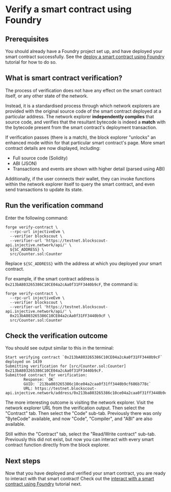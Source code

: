 # Verify a smart contract using Foundry

## Prerequisites

You should already have a Foundry project set up, and have deployed your smart contract successfully.
See the [deploy a smart contract using Foundry](./deploy-foundry.md) tutorial for how to do so.

## What is smart contract verification?

The process of verification does not have any effect on the smart contract itself, or any other state of the network.

Instead, it is a standardised process through which network explorers are provided with the original source code of the smart contract deployed at a particular address. The network explorer **independently compiles** that source code, and verifies that the resultant bytecode is indeed a **match** with the bytecode present from the smart contract's deployment transaction.

If verification passes (there is a match), the block explorer "unlocks" an enhanced mode within for that particular smart contract's page.
More smart contract details are now displayed, including:
* Full source code (Solidity)
* ABI (JSON)
* Transactions and events are shown with higher detail (parsed using ABI)

Additionally, if the user connects their wallet, they can invoke functions within the network explorer itself to query the smart contract, and even send transactions to update its state.

<!-- TODO consider moving this section to FAQs -->

## Run the verification command

Enter the following command:

```shell
forge verify-contract \
  --rpc-url injectiveEvm \
  --verifier blockscout \
  --verifier-url 'https://testnet.blockscout-api.injective.network/api/' \
  ${SC_ADDRESS} \
  src/Counter.sol:Counter
```

Replace `${SC_ADDRESS}` with the address at which you deployed your smart contract.

For example, if the smart contract address is `0x213bA803265386C10CE04a2cAa0f31FF3440b9cF`, the command is:

```shell
forge verify-contract \
  --rpc-url injectiveEvm \
  --verifier blockscout \
  --verifier-url 'https://testnet.blockscout-api.injective.network/api/' \
  0x213bA803265386C10CE04a2cAa0f31FF3440b9cF \
  src/Counter.sol:Counter
```

## Check the verification outcome

You should see output similar to this in the terminal:

```text
Start verifying contract `0x213bA803265386C10CE04a2cAa0f31FF3440b9cF` deployed on 1439
Submitting verification for [src/Counter.sol:Counter] 0x213bA803265386C10CE04a2cAa0f31FF3440b9cF.
Submitted contract for verification:
        Response: `OK`
        GUID: `213ba803265386c10ce04a2caa0f31ff3440b9cf686b778c`
        URL: https://testnet.blockscout-api.injective.network/address/0x213ba803265386c10ce04a2caa0f31ff3440b9cf
```

The more interesting outcome is visiting the network explorer.
Visit the network explorer URL from the verification output.
Then select the "Contract" tab.
Then select the "Code" sub-tab.
Previously there was only "ByteCode" available,
and now "Code", "Compiler", and "ABI" are also available.

Still within the "Contract" tab,
select the "Read/Write contract" sub-tab.
Previously this did not exist,
but now you can interact with every smart contract function directly from the block explorer.

## Next steps

Now that you have deployed and verified your smart contract, you are ready to interact with that smart contract!
Check out the [interact with a smart contract using Foundry](./interact-foundry.md) tutorial next.
